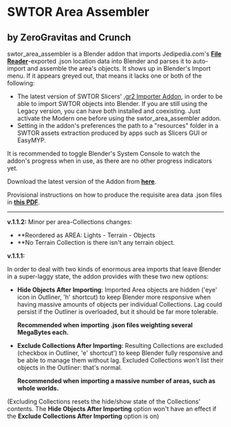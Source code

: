 # SWTOR Area Assembler
## by ZeroGravitas and Crunch
swtor_area_assembler is a Blender addon that imports Jedipedia.com's **[File Reader](https://swtor.jedipedia.net/reader)**-exported .json location data into Blender and parses it to auto-import and assemble the area's objects. It shows up in Blender's Import menu. If it appears greyed out, that means it lacks one or both of the following:

* The latest version of SWTOR Slicers' [.gr2 Importer Addon](https://github.com/SWTOR-Slicers/Granny2-Plug-In-Blender-2.8x),
in order to be able to import SWTOR objects into Blender. If you are still using the Legacy version, you can have both installed and coexisting. Just activate the Modern one before using the swtor_area_assembler addon.
* Setting in the addon's preferences the path to a "resources" folder in a SWTOR assets extraction produced by apps such as Slicers GUI or EasyMYP.

It is recommended to toggle Blender's System Console to watch the addon's progress when in use, as there are no other progress indicators yet.

Download the latest version of the Addon from **[here](https://github.com/SWTOR-Slicers/SWTOR-Area-Assembler/releases)**.

Provisional instructions on how to produce the requisite area data .json files in **[this PDF](https://raw.githubusercontent.com/SWTOR-Slicers/SWTOR-Area-Assembler/main/How%20to%20export%20SWTOR%20area%20data.pdf)**.

___

**v.1.1.2:**
Minor per area-Collections changes:
* **Reordered as AREA: Lights - Terrain - Objects
* **No Terrain Collection is there isn't any terrain object.

**v.1.1.1:**

In order to deal with two kinds of enormous area imports that leave Blender in a super-laggy state, the addon provides with these two new options:

* **Hide Objects After Importing**:
    Imported Area objects are hidden ('eye' icon in Outliner, 'h' shortcut) to keep Blender more responsive when having massive amounts of objects per individual Collections. Lag could persist if the Outliner is overloaded, but it should be far more tolerable.
    
     **Recommended when importing .json files weighting several MegaBytes each.**

* **Exclude Collections After Importing**:
    Resulting Collections are excluded (checkbox in Outliner, 'e' shortcut') to keep Blender fully responsive and be able to manage them without lag. Excluded Collections won't list their objects in the Outliner: that's normal.

    **Recommended when importing a massive number of areas, such as whole worlds.**

(Excluding Collections resets the hide/show state of the Collections' contents. The **Hide Objects After Importing** option won't have an effect if the **Exclude Collections After Importing** option is on)
